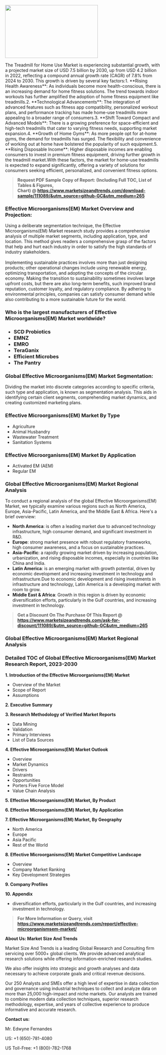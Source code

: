 <p><img class="alignnone size-medium wp-image-20088" src="https://ffe5etoiles.com/wp-content/uploads/2024/12/MST1-300x171.png" alt="" width="300" height="171" /></p>The Treadmill for Home Use Market is experiencing substantial growth, with a projected market size of USD 7.5 billion by 2030, up from USD 4.2 billion in 2022, reflecting a compound annual growth rate (CAGR) of 7.8% from 2024 to 2030. This growth is driven by several key factors:1. **Rising Health Awareness**: As individuals become more health-conscious, there is an increasing demand for home fitness solutions. The trend towards indoor workouts has further amplified the adoption of home fitness equipment like treadmills.2. **Technological Advancements**: The integration of advanced features such as fitness app compatibility, personalized workout plans, and performance tracking has made home-use treadmills more appealing to a broader range of consumers.3. **Shift Toward Compact and Advanced Models**: There is a growing preference for space-efficient and high-tech treadmills that cater to varying fitness needs, supporting market expansion.4. **Growth of Home Gyms**: As more people opt for at-home gyms, the demand for treadmills has surged. The flexibility and convenience of working out at home have bolstered the popularity of such equipment.5. **Rising Disposable Income**: Higher disposable incomes are enabling consumers to invest in premium fitness equipment, driving further growth in the treadmill market.With these factors, the market for home-use treadmills is expected to expand significantly, offering a variety of solutions for consumers seeking efficient, personalized, and convenient fitness options.</p><blockquote id="" class=""><strong>Request PDF Sample Copy of Report: (Including Full TOC, List of Tables &amp; Figures, Chart)&nbsp;@&nbsp;<strong><a href="https://www.marketsizeandtrends.com/download-sample/111089/&utm_source=github-GC&utm_medium=265" target="_blank">https://www.marketsizeandtrends.com/download-sample/111089/&utm_source=github-GC&utm_medium=265</a></strong></strong></blockquote><h3 id="" class="">Effective Microorganisms(EM) Market&nbsp;Overview and Projection:</h3><p id="" class="">Using a deliberate segmentation technique, the Effective Microorganisms(EM) Market research study provides a comprehensive analysis of multiple market segments, including application, type, and location. This method gives readers a comprehensive grasp of the factors that help and hurt each industry in order to satisfy the high standards of industry stakeholders. <br /> <br />Implementing sustainable practices involves more than just designing products; other operational changes include using renewable energy, optimizing transportation, and adopting the concepts of the circular economy. Making the transition to sustainability sometimes involves large upfront costs, but there are also long-term benefits, such improved brand reputation, customer loyalty, and regulatory compliance. By adhering to environmental principles, companies can satisfy consumer demand while also contributing to a more sustainable future for the world.</p><h3 id="" class="">Who is the largest manufacturers of&nbsp;Effective Microorganisms(EM) Market worldwide?</h3><h3 class=""><p><ul><li>SCD Probiotics </li><li> EMNZ </li><li> EMRO </li><li> TeraGanix </li><li> Efficient Microbes </li><li> The Pantry</li></ul></p></h3><h3 id="" class="">Global&nbsp;Effective Microorganisms(EM) Market Segmentation:</h3><p id="" class="">Dividing the market into discrete categories according to specific criteria, such type and application, is known as segmentation analysis. This aids in identifying certain client segments, comprehending market dynamics, and creating customized marketing plans.</p><h3 id="" class="">Effective Microorganisms(EM) Market&nbsp;By Type</h3><p><p><ul><li>Agriculture </li><li> Animal Husbandry </li><li> Wastewater Treatment </li><li> Sanitation Systems</p></li></ul></p></p><h3 id="" class="">Effective Microorganisms(EM) Market&nbsp;By Application</h3><p class=""><p><ul><li>Activated EM (AEM) </li><li> Regular EM</li></ul></p></p><h3 id="" class="">Global Effective Microorganisms(EM) Market Regional Analysis</h3><p id="" class="">To conduct a regional analysis of the global Effective Microorganisms(EM) Market, we typically examine various regions such as North America, Europe, Asia-Pacific, Latin America, and the Middle East &amp; Africa. Here's a brief overview:</p><ul><li><strong>North America</strong>: is often a leading market due to advanced technology infrastructure, high consumer demand, and significant investment in R&amp;D.</li><li><strong>Europe</strong>: strong market presence with robust regulatory frameworks, high consumer awareness, and a focus on sustainable practices.</li><li><strong>Asia-Pacific</strong>: a rapidly growing market driven by increasing population, urbanization, and rising disposable incomes, especially in countries like China and India.</li><li><strong>Latin America</strong>: is an emerging market with growth potential, driven by economic development and increasing investment in technology and infrastructure.Due to economic development and rising investments in infrastructure and technology, Latin America is a developing market with room to grow.</li><li><strong>Middle East &amp; Africa</strong>: Growth in this region is driven by economic diversification efforts, particularly in the Gulf countries, and increasing investment in technology.</li></ul><blockquote id="" class=""><strong>Get a Discount On The Purchase Of This Report @ <strong><a href="https://www.marketsizeandtrends.com/ask-for-discount/111089/&utm_source=github-GC&utm_medium=265" target="_blank">https://www.marketsizeandtrends.com/ask-for-discount/111089/&utm_source=github-GC&utm_medium=265</a></strong></strong></blockquote><h3 id="" class="">Global Effective Microorganisms(EM) Market Regional Analysis</h3><h3 id="" class="">Detailed TOC of Global Effective Microorganisms(EM) Market Research Report, 2023-2030</h3><p id="" class=""><strong>1. Introduction of the Effective Microorganisms(EM) Market</strong></p><ul><li>Overview of the Market</li><li>Scope of Report</li><li>Assumptions</li></ul><p id="" class=""><strong>2. Executive Summary</strong></p><p id="" class=""><strong>3. Research Methodology of Verified Market Reports</strong></p><ul><li>Data Mining</li><li>Validation</li><li>Primary Interviews</li><li>List of Data Sources</li></ul><p id="" class=""><strong>4. Effective Microorganisms(EM) Market Outlook</strong></p><ul><li>Overview</li><li>Market Dynamics</li><li>Drivers</li><li>Restraints</li><li>Opportunities</li><li>Porters Five Force Model</li><li>Value Chain Analysis</li></ul><p id="" class=""><strong>5. Effective Microorganisms(EM) Market, By Product</strong></p><p id="" class=""><strong>6. Effective Microorganisms(EM) Market, By Application</strong></p><p id="" class=""><strong>7. Effective Microorganisms(EM) Market, By Geography</strong></p><ul><li>North America</li><li>Europe</li><li>Asia Pacific</li><li>Rest of the World</li></ul><p id="" class=""><strong>8. Effective Microorganisms(EM) Market Competitive Landscape</strong></p><ul><li>Overview</li><li>Company Market Ranking</li><li>Key Development Strategies</li></ul><p id="" class=""><strong>9. Company Profiles</strong></p><p id="" class=""><strong>10. Appendix</strong></p><ul><li>diversification efforts, particularly in the Gulf countries, and increasing investment in technology.</li></ul><blockquote id="" class=""><strong>For More Information or Query, visit <strong><strong><a href="https://www.marketsizeandtrends.com/report/effective-microorganismsem-market/" target="_blank">https://www.marketsizeandtrends.com/report/effective-microorganismsem-market/</a></strong></strong></strong></blockquote><p id="" class=""><strong>About Us: Market Size And Trends</strong></p><p id="" class="">Market Size And Trends is a leading Global Research and Consulting firm servicing over 5000+ global clients. We provide advanced analytical research solutions while offering information-enriched research studies.</p><p id="" class="">We also offer insights into strategic and growth analyses and data necessary to achieve corporate goals and critical revenue decisions.</p><p id="" class="">Our 250 Analysts and SMEs offer a high level of expertise in data collection and governance using industrial techniques to collect and analyze data on more than 25,000 high-impact and niche markets. Our analysts are trained to combine modern data collection techniques, superior research methodology, expertise, and years of collective experience to produce informative and accurate research.</p><p id="" class=""><strong>Contact us:</strong></p><p id="" class="">Mr. Edwyne Fernandes</p><p id="" class="">US: +1 (650)-781-4080</p><p id="" class="">US Toll-Free: +1 (800)-782-1768</p>
